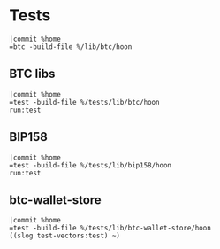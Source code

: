 # Tests

```
|commit %home
=btc -build-file %/lib/btc/hoon
```

## BTC libs
```
|commit %home
=test -build-file %/tests/lib/btc/hoon
run:test
```

## BIP158
```
|commit %home
=test -build-file %/tests/lib/bip158/hoon
run:test
```

## btc-wallet-store
```
|commit %home
=test -build-file %/tests/lib/btc-wallet-store/hoon
((slog test-vectors:test) ~)
```
